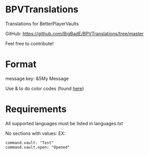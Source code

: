 # BPVTranslations
Translations for BetterPlayerVaults

GitHub: https://github.com/BigBadE/BPVTranslations/tree/master

Feel free to contribute!

# Format

message.key: &5My Message

Use & to do color codes (found [here](https://minecraft.gamepedia.com/Formatting_codes))

# Requirements 
All supported languages must be listed in languages.txt

No sections with values: 
EX:
```
command.vault: "Test"
command.vault.open: "Opened"
```